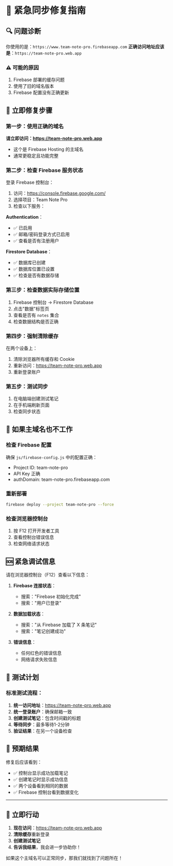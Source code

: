 # 🚨 紧急同步修复指南

## 🔍 **问题诊断**

你使用的是：`https://www.team-note-pro.firebaseapp.com`
**正确访问地址应该是**：`https://team-note-pro.web.app`

### ⚠️ **可能的原因**
1. Firebase 部署的缓存问题
2. 使用了旧的域名版本
3. Firebase 配置没有正确更新

## 🎯 **立即修复步骤**

### 第一步：使用正确的域名
**请立即访问：https://team-note-pro.web.app**
- 这个是 Firebase Hosting 的主域名
- 通常更稳定且功能完整

### 第二步：检查 Firebase 服务状态
登录 Firebase 控制台：
1. 访问：https://console.firebase.google.com/
2. 选择项目：Team Note Pro
3. 检查以下服务：

**Authentication**：
- ✅ 已启用
- ✅ 邮箱/密码登录方式已启用
- ✅ 查看是否有注册用户

**Firestore Database**：
- ✅ 数据库已创建
- ✅ 数据库位置已设置
- ✅ 检查是否有数据存储

### 第三步：检查数据实际存储位置
1. Firebase 控制台 → Firestore Database
2. 点击"数据"标签页
3. 查看是否有 `notes` 集合
4. 检查数据结构是否正确

### 第四步：强制清除缓存
在两个设备上：
1. 清除浏览器所有缓存和 Cookie
2. 重新访问：https://team-note-pro.web.app
3. 重新登录账户

### 第五步：测试同步
1. 在电脑端创建测试笔记
2. 在手机端刷新页面
3. 检查同步状态

## 🔧 **如果主域名也不工作**

### 检查 Firebase 配置
确保 `js/firebase-config.js` 中的配置正确：
- Project ID: team-note-pro
- API Key 正确
- authDomain: team-note-pro.firebaseapp.com

### 重新部署
```bash
firebase deploy --project team-note-pro --force
```

### 检查浏览器控制台
1. 按 F12 打开开发者工具
2. 查看控制台错误信息
3. 检查网络请求状态

## 🆘 **紧急调试信息**

请在浏览器控制台（F12）查看以下信息：

1. **Firebase 连接状态**：
   - 搜索："Firebase 初始化完成"
   - 搜索："用户已登录"

2. **数据加载状态**：
   - 搜索："从 Firebase 加载了 X 条笔记"
   - 搜索："笔记创建成功"

3. **错误信息**：
   - 任何红色的错误信息
   - 网络请求失败信息

## 📱 **测试计划**

### 标准测试流程：
1. **统一访问地址**：https://team-note-pro.web.app
2. **统一登录账户**：确保邮箱一致
3. **创建测试笔记**：包含时间戳的标题
4. **等待同步**：最多等待1-2分钟
5. **验证结果**：在另一个设备检查

## 🎯 **预期结果**

修复后应该看到：
- ✅ 控制台显示成功加载笔记
- ✅ 创建笔记时显示成功信息
- ✅ 两个设备看到相同的数据
- ✅ Firebase 控制台看到数据变化

---

## 🚀 **立即行动**

1. **现在访问**：https://team-note-pro.web.app
2. **清除缓存**重新登录
3. **创建测试笔记**
4. **告诉我结果**，我会进一步协助你！

如果这个主域名可以正常同步，那我们就找到了问题所在！